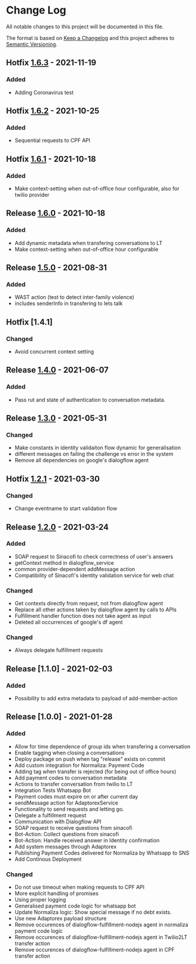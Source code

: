 # Change Log
All notable changes to this project will be documented in this file.


The format is based on [Keep a Changelog](http://keepachangelog.com/)
and this project adheres to [Semantic Versioning](http://semver.org/).


## Hotfix [1.6.3](https://github.com/lets-talk/dialogflow-fulfillment/releases/tag/1.6.3) - 2021-11-19
### Added
- Adding Coronavirus test

## Hotfix [1.6.2](https://github.com/lets-talk/dialogflow-fulfillment/releases/tag/1.6.2) - 2021-10-25
### Added
- Sequential requests to CPF API

## Hotfix [1.6.1](https://github.com/lets-talk/dialogflow-fulfillment/releases/tag/1.6.1) - 2021-10-18
### Added
- Make context-setting when out-of-office hour configurable, also for twilio provider

## Release [1.6.0](https://github.com/lets-talk/dialogflow-fulfillment/releases/tag/1.6.0) - 2021-10-18
### Added
- Add dynamic metadata when transfering conversations to LT
- Make context-setting when out-of-office hour configurable

## Release [1.5.0](https://github.com/lets-talk/dialogflow-fulfillment/releases/tag/1.5.0) - 2021-08-31
### Added
- WAST action (test to detect inter-family violence)
- includes senderInfo in transfering to lets talk

## Hotfix [1.4.1]
### Changed
- Avoid concurrent context setting

## Release [1.4.0](https://github.com/lets-talk/dialogflow-fulfillment/releases/tag/1.4.0) - 2021-06-07
### Added
- Pass rut and state of authentication to conversation metadata.

## Release [1.3.0](https://github.com/lets-talk/dialogflow-fulfillment/releases/tag/1.3.0) - 2021-05-31
### Changed
- Make constants in identity validaiton flow dynamic for generalisation
- different messages on failing the challenge vs error in the system
- Remove all dependencies on google's dialogflow agent

## Hotfix [1.2.1](https://github.com/lets-talk/dialogflow-fulfillment/releases/tag/1.2.1) - 2021-03-30
### Changed
- Change eventname to start validation flow

## Release [1.2.0](https://github.com/lets-talk/dialogflow-fulfillment/releases/tag/1.2.0) - 2021-03-24
### Added
- SOAP request to Sinacofi to check correctness of user's answers
- getContext method in dialogflow_service
- common provider-dependent addMessage action
- Compatibility of Sinacofi's identity validation service for web chat

### Changed
- Get contexts directly from request, not from dialogflow agent
- Replace all other actions taken by dialogflow agent by calls to APIs
- Fulfillment handler function does not take agent as input
- Deleted all occurrences of google's df agent

### Changed
- Always delegate fulfillment requests

## Release [1.1.0] - 2021-02-03
### Added
- Possibility to add extra metadata to payload of add-member-action

## Release [1.0.0] - 2021-01-28
### Added
- Allow for time dependence of group ids when transfering a conversation
- Enable tagging when closing a conversations
- Deploy package on push when tag "release" exists on commit
- Add custom integration for Normaliza: Payment Code
- Adding tag when transfer is rejected (for being out of office hours)
- Add payment codes to conversation metadata
- Actions to transfer conversation from twilio to LT
- Integration Tests Whatsapp Bot
- Payment codes must expire on or after current day
- sendMessage action for AdaptorexService
- Functionality to send requests and letting go.
- Delegate a fulfillment request
- Communication with Dialogflow API
- SOAP request to receive questions from sinacofi
- Bot-Action: Collect questions from sinacofi
- Bot-Action: Handle received answer in Identity confirmation
- Add system messages through Adaptorex
- Publishing Payment Codes delivered for Normaliza by Whatsapp to SNS
- Add Continous Deployment

### Changed
- Do not use timeout when making requests to CPF API
- More explicit handling of promises
- Using proper logging
- Generalised payment code logic for whatsapp bot
- Update Normaliza logic: Show special message if no debt exists.
- Use new Adaptorex payload structure
- Remove occurences of dialogflow-fulfillment-nodejs agent in normaliza payment code logic
- Remove occurences of dialogflow-fulfillment-nodejs agent in Twilio2LT transfer action
- Remove occurences of dialogflow-fulfillment-nodejs agent in CPF transfer action
